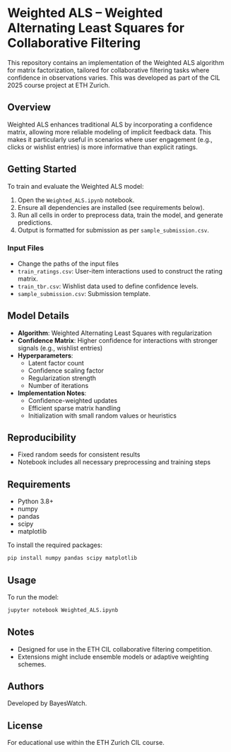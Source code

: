 # Weighted ALS – Weighted Alternating Least Squares for Collaborative Filtering

This repository contains an implementation of the Weighted ALS algorithm for matrix factorization, tailored for collaborative filtering tasks where confidence in observations varies. This was developed as part of the CIL 2025 course project at ETH Zurich.

## Overview

Weighted ALS enhances traditional ALS by incorporating a confidence matrix, allowing more reliable modeling of implicit feedback data. This makes it particularly useful in scenarios where user engagement (e.g., clicks or wishlist entries) is more informative than explicit ratings.

## Getting Started

To train and evaluate the Weighted ALS model:

1. Open the `Weighted_ALS.ipynb` notebook.
2. Ensure all dependencies are installed (see requirements below).
3. Run all cells in order to preprocess data, train the model, and generate predictions.
4. Output is formatted for submission as per `sample_submission.csv`.

### Input Files

- Change the paths of the input files
- `train_ratings.csv`: User-item interactions used to construct the rating matrix.
- `train_tbr.csv`: Wishlist data used to define confidence levels.
- `sample_submission.csv`: Submission template.

## Model Details

- **Algorithm**: Weighted Alternating Least Squares with regularization
- **Confidence Matrix**: Higher confidence for interactions with stronger signals (e.g., wishlist entries)
- **Hyperparameters**:
  - Latent factor count
  - Confidence scaling factor
  - Regularization strength
  - Number of iterations
- **Implementation Notes**:
  - Confidence-weighted updates
  - Efficient sparse matrix handling
  - Initialization with small random values or heuristics

## Reproducibility

- Fixed random seeds for consistent results
- Notebook includes all necessary preprocessing and training steps

## Requirements

- Python 3.8+
- numpy
- pandas
- scipy
- matplotlib

To install the required packages:

```bash
pip install numpy pandas scipy matplotlib
```

## Usage

To run the model:

```bash
jupyter notebook Weighted_ALS.ipynb
```

## Notes

- Designed for use in the ETH CIL collaborative filtering competition.
- Extensions might include ensemble models or adaptive weighting schemes.

## Authors

Developed by BayesWatch.

## License

For educational use within the ETH Zurich CIL course.
